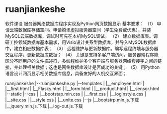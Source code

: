 # ruanjiankeshe
软件课设
服务器网络数据库程序实现及Python网页数据显示
基本要求：
（1）	申请云端数据库存储空间。申请腾讯虚拟服务器空间（学生免费或优惠），并装MySQL云端数据库，调试时可先在本机MySQL调试。
（2）	建立数据库表。调研工控领域数据库基本需求，用Visio设计关系型数据库，并导入MySQL数据库中，建立相应数据库表；
（3）	远程维护与更新数据库。编写远程终端与服务器交互程序，更新数据库数据；
（4）	关键是支持多客户端访问，服务器端程序能区分不同用户的文件描述符，多线程维护多个客户端与服务器网络套接字之间的链接，并处理相关数据；这也是网络数据库设计是否成功的关键；
（5）	用Python语言设计网页显示相关数据库信息，具备友好的人机交互界面；

ruanjiankeshe
|--ruanjiankeshe.py
|--templates
|  |__employee.html
|  |__first.html
|  |__Flasky.html
|  |__form.html
|  |__product.html
|  |__sensor.html
|--static
     |--css
     |  |__bootstap.min.css
     |  |__first.css
     |  |__loginstyle.css
     |  |__site.css
     |  |__style.css
     |  |__unite.css
     |--js
        |__bootstrp.min.js.下载
        |__jquery.min.js.下载
        |__log-out.js.下载

